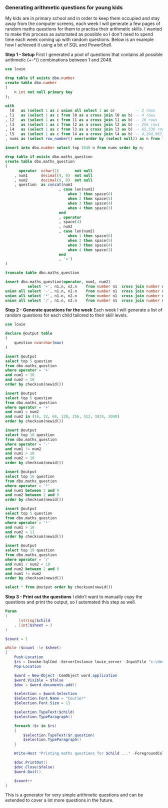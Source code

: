 ### Generating arithmetic questions for young kids

My kids are in primary school and in order to keep them occupied and stay away from the computer screens, each week I will generate a few pages of random maths questions for them to practise their arithmetic skills. I wanted to make this process as automated as possible so I don't need to spend time each week coming up with random questions. Below is an example how I achieved it using a bit of SQL and PowerShell.

**Step 1 - Setup**
First I generated a pool of questions that contains all possible arithmetic (+-*/) combinations between 1 and 2048.

```sql
use louie

drop table if exists dbo.number 
create table dbo.number 
(
    n int not null primary key
); 
 
with
  l0   as (select 1 as c union all select 1 as o)         -- 2 rows
, l1   as (select 1 as c from l0 as a cross join l0 as b) -- 4 rows
, l2   as (select 1 as c from l1 as a cross join l1 as b) -- 16 rows
, l3   as (select 1 as c from l2 as a cross join l2 as b) -- 256 rows
, l4   as (select 1 as c from l3 as a cross join l3 as b) -- 65,536 rows
, l5   as (select 1 as c from l4 as a cross join l4 as b) -- 4,294,967,296 rows
, nums as (select row_number() over(order by (select null)) as n from l5)
 
insert into dbo.number select top 2048 n from nums order by n;

drop table if exists dbo.maths_question
create table dbo.maths_question
(
      operator  nchar(1)       not null
    , num1      decimal(9, 0)  not null
    , num2      decimal(9, 0)  not null
    , question  as concat(num1
                        , case len(num1) 
                            when 1 then space(6)
                            when 2 then space(5)
                            when 3 then space(4)
                            when 4 then space(3)
                        end
                        , operator
                        , space(4)
                        , num2
                        , case len(num2) 
                            when 1 then space(6)
                            when 2 then space(5)
                            when 3 then space(4)
                            when 4 then space(3)
                        end
                        , '=')
)

truncate table dbo.maths_question

insert dbo.maths_question(operator, num1, num2)
          select '+', n1.n, n2.n	from number n1	cross join number n2
union all select '-', n1.n, n2.n	from number n1	cross join number n2
union all select '*', n1.n, n2.n	from number n1	cross join number n2
union all select '/', n1.n, n2.n	from number n1	cross join number n2 where n1.n % n2.n = 0 -- Don't want any fractions.
```

**Step 2 - Generate questions for the week**
Each week I will generate a list of random questions for each child tailored to their skill levels.

```sql
use louie

declare @output table
(
    question nvarchar(max)
)

insert @output
select top 5 question
from dbo.maths_question
where operator = '+'
and num1 > 10
and num2 > 10
order by checksum(newid())

insert @output
select top 5 question
from dbo.maths_question
where operator = '+'
and num1 = num2
and num2 in (16, 32, 64, 128, 256, 512, 1024, 2048)
order by checksum(newid())

insert @output
select top 10 question
from dbo.maths_question
where operator = '-'
and num1 != num2
and num1 > 10
and num2 > 10
order by checksum(newid())

insert @output
select top 16 question
from dbo.maths_question
where operator = '*'
and num1 between 2 and 9
and num2 between 2 and 9
order by checksum(newid())

insert @output
select top 5 question
from dbo.maths_question
where operator = '*'
and num1 > 10
and num2 = 11
order by checksum(newid())

insert @output
select top 19 question
from dbo.maths_question
where operator = '/'
and num1 / num2 < 10
and num2 between 2 and 9
and num1 != num2
order by checksum(newid())

select * from @output order by checksum(newid())
```

**Step 3 - Print out the questions**
I didn't want to manually copy the questions and print the output, so I automated this step as well.

```powershell
Param
(
      [string]$child
    , [int]$sheet = 3
)

$count = 1

while ($count -le $sheet)
{
    Push-Location
    $rs = Invoke-SqlCmd -ServerInstance louie_server -InputFile "c:\dev\maths\$($child).sql"
    Pop-Location

    $word = New-Object -ComObject word.application
    $word.Visible = $false
    $doc = $word.documents.add()

    $selection = $word.Selection
    $Selection.Font.Name = "Courier"
    $Selection.Font.Size = 11

    $selection.TypeText($child)
    $selection.TypeParagraph()

    foreach ($r in $rs)
    {
        $selection.TypeText($r.question)
        $selection.TypeParagraph()
    }

    Write-Host "Printing maths questions for $child ..." -ForegroundColor Yellow

    $doc.PrintOut()
    $doc.Close($false)
    $word.Quit()

    $count++
}
```

This is a generator for very simple arithmetic questions and can be extended to cover a lot more questions in the future.
